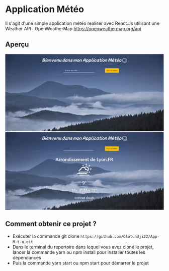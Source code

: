 # Application Météo
Il s'agit d'une simple application météo realiser avec React.Js utilisant une Weather API : OpenWeatherMap https://openweathermap.org/api

## Aperçu

![](src/assets/screen%201.PNG?raw=true "Screen 1") ![](src/assets/screen%202.jpg?raw=true "Screen 2")


## Comment obtenir ce projet ?
* Exécuter la commande git clone `https://github.com/Olatundji22/App-M-t-o.git`
* Dans le terminal du repertoire dans lequel vous avez cloné le projet, lancer la commande yarn ou npm install pour installer toutes les dépendances
* Puis la commande yarn start ou npm start pour démarrer le projet
